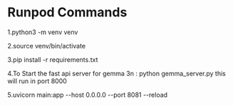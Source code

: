# Runpod Commands

1.python3 -m venv venv

2.source venv/bin/activate

3.pip install -r requirements.txt

4.To Start the fast api server for gemma 3n : python gemma_server.py this will run in port 8000

5.uvicorn main:app --host 0.0.0.0 --port 8081 --reload
